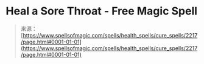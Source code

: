 <!--yml
category: 未分类
date: 2024-06-12 18:35:47
-->

# Heal a Sore Throat - Free Magic Spell

> 来源：[https://www.spellsofmagic.com/spells/health_spells/cure_spells/2217/page.html#0001-01-01](https://www.spellsofmagic.com/spells/health_spells/cure_spells/2217/page.html#0001-01-01)